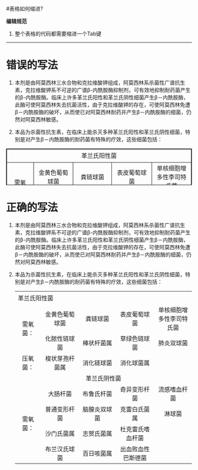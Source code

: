 #表格如何缩进?


**编辑规范**

1. 整个表格的代码都需要缩进一个Tab键


---

# 错误的写法

1. 本剂是由阿莫西林三水合物和克拉维酸钾组成，阿莫西林系杀菌性广谱抗生素，克拉维酸钾系不可逆的广谱β-内酰胺酶抑制剂，可有效地抑制耐药菌产生的β-内酰胺酶。临床上许多革兰氏阳性和革兰氏阴性细菌产生β－内酰胺酶，此酶可使阿莫西林失去抗菌活性，由于克拉维酸钾的存在，可使阿莫西林免遭β－内酰胺酶的破坏，从而使已对阿莫西林耐药并产生β－内酰胺酶的细菌，仍然对阿莫西林敏感。

2. 本品为杀菌性抗生素，在临床上能杀灭多种革兰氏阳性和革兰氏阴性细菌，特别是对产生β－内酰胺酶的耐药菌有特殊的疗效，这些细菌包括：

<TABLE borderColor=#111111 height=99 width=541 border=1>
<TBODY>
<TR align=middle>
<TD width=525 colSpan=5 height=36>革兰氏阳性菌</TD></TR>
<TR>
<TD align=middle width=64 height=55 rowSpan=2>需氧菌：</TD>
<TD align=middle width=116 height=28>金黄色葡萄球菌</TD>
<TD align=middle width=112 height=28>粪链球菌</TD>
<TD align=middle width=118 height=28>表皮葡萄球菌</TD>
<TD align=middle width=115 height=28>单核细胞增多性李司特氏菌</TD></TR>
<TR>
<TD align=middle width=116 height=27>化脓性链球菌 </TD>
<TD align=middle width=112 height=27>棒状杆菌属</TD>
<TD align=middle width=118 height=27>草绿色链球菌 </TD>
<TD align=middle width=115 height=27>肺炎双球菌</TD></TR>
<TR>
<TD align=middle width=64 height=27>压氧菌：</TD>
<TD align=middle width=116 height=27>梭状芽孢杆菌属</TD>
<TD align=middle width=112 height=27>消化链球菌 </TD>
<TD align=middle width=118 height=27>消化球菌属</TD>
<TD align=middle width=115 height=27>　</TD></TR>
<TR>
<TD align=middle width=525 colSpan=5 height=27>革兰氏阴性菌</TD></TR>
<TR>
<TD align=middle width=64 height=108 rowSpan=4>需氧菌：</TD>
<TD align=middle width=116 height=27>大肠杆菌 </TD>
<TD align=middle width=112 height=27>布鲁氏杆菌 </TD>
<TD align=middle width=118 height=27>奇异变形杆菌 </TD>
<TD align=middle width=115 height=27>流感嗜血杆菌</TD></TR>
<TR>
<TD align=middle width=116 height=27>普通变形杆菌 </TD>
<TD align=middle width=112 height=27>脑腺炎双球菌</TD>
<TD align=middle width=118 height=27>克雷白氏菌属 </TD>
<TD align=middle width=115 height=27>淋球菌</TD></TR>
<TR>
<TD align=middle width=116 height=27>沙门氏菌属 </TD>
<TD align=middle width=112 height=27>志贺氏菌属</TD>
<TD align=middle width=118 height=27>杜克雷氏嗜血杆菌</TD>
<TD align=middle width=115 height=27>　</TD></TR>
<TR>
<TD align=middle width=116 height=27>布兰汉氏球菌 </TD>
<TD align=middle width=112 height=27>百日咳菌属</TD>
<TD align=middle width=118 height=27>出血败血性巴斯德菌</TD>
<TD align=middle width=115 height=27>　</TD></TR></TBODY></TABLE>


# 正确的写法

1. 本剂是由阿莫西林三水合物和克拉维酸钾组成，阿莫西林系杀菌性广谱抗生素，克拉维酸钾系不可逆的广谱β-内酰胺酶抑制剂，可有效地抑制耐药菌产生的β-内酰胺酶。临床上许多革兰氏阳性和革兰氏阴性细菌产生β－内酰胺酶，此酶可使阿莫西林失去抗菌活性，由于克拉维酸钾的存在，可使阿莫西林免遭β－内酰胺酶的破坏，从而使已对阿莫西林耐药并产生β－内酰胺酶的细菌，仍然对阿莫西林敏感。

2. 本品为杀菌性抗生素，在临床上能杀灭多种革兰氏阳性和革兰氏阴性细菌，特别是对产生β－内酰胺酶的耐药菌有特殊的疗效，这些细菌包括：

	<TABLE>
	<TBODY>
	<TR>
	<TD width=525 colSpan=5 height=36>革兰氏阳性菌</TD></TR>
	<TR>
	<TD align=middle width=64 height=55 rowSpan=2>需氧菌：</TD>
	<TD align=middle width=116 height=28>金黄色葡萄球菌</TD>
	<TD align=middle width=112 height=28>粪链球菌</TD>
	<TD align=middle width=118 height=28>表皮葡萄球菌</TD>
	<TD align=middle width=115 height=28>单核细胞增多性李司特氏菌</TD></TR>
	<TR>
	<TD align=middle width=116 height=27>化脓性链球菌 </TD>
	<TD align=middle width=112 height=27>棒状杆菌属</TD>
	<TD align=middle width=118 height=27>草绿色链球菌 </TD>
	<TD align=middle width=115 height=27>肺炎双球菌</TD></TR>
	<TR>
	<TD align=middle width=64 height=27>压氧菌：</TD>
	<TD align=middle width=116 height=27>梭状芽孢杆菌属</TD>
	<TD align=middle width=112 height=27>消化链球菌 </TD>
	<TD align=middle width=118 height=27>消化球菌属</TD>
	<TD align=middle width=115 height=27>　</TD></TR>
	<TR>
	<TD align=middle width=525 colSpan=5 height=27>革兰氏阴性菌</TD></TR>
	<TR>
	<TD align=middle width=64 height=108 rowSpan=4>需氧菌：</TD>
	<TD align=middle width=116 height=27>大肠杆菌 </TD>
	<TD align=middle width=112 height=27>布鲁氏杆菌 </TD>
	<TD align=middle width=118 height=27>奇异变形杆菌 </TD>
	<TD align=middle width=115 height=27>流感嗜血杆菌</TD></TR>
	<TR>
	<TD align=middle width=116 height=27>普通变形杆菌 </TD>
	<TD align=middle width=112 height=27>脑腺炎双球菌</TD>
	<TD align=middle width=118 height=27>克雷白氏菌属 </TD>
	<TD align=middle width=115 height=27>淋球菌</TD></TR>
	<TR>
	<TD align=middle width=116 height=27>沙门氏菌属 </TD>
	<TD align=middle width=112 height=27>志贺氏菌属</TD>
	<TD align=middle width=118 height=27>杜克雷氏嗜血杆菌</TD>
	<TD align=middle width=115 height=27>　</TD></TR>
	<TR>
	<TD align=middle width=116 height=27>布兰汉氏球菌 </TD>
	<TD align=middle width=112 height=27>百日咳菌属</TD>
	<TD align=middle width=118 height=27>出血败血性巴斯德菌</TD>
	<TD align=middle width=115 height=27>　</TD></TR></TBODY></TABLE>